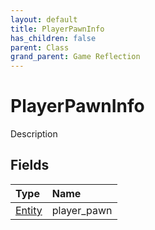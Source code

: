 ```yaml
---
layout: default
title: PlayerPawnInfo
has_children: false
parent: Class
grand_parent: Game Reflection
---
```

# PlayerPawnInfo
Description 

## Fields

| Type | Name |
|:-------------|:--------------|
| [Entity](/docs/game-reflection/classes/entity) | player_pawn |

